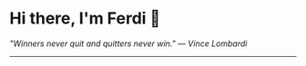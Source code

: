 <h1>Hi there, I'm Ferdi 👋</h1>

<p><em>
  "Winners never quit and quitters never win." — Vince Lombardi
</em></p>

---
